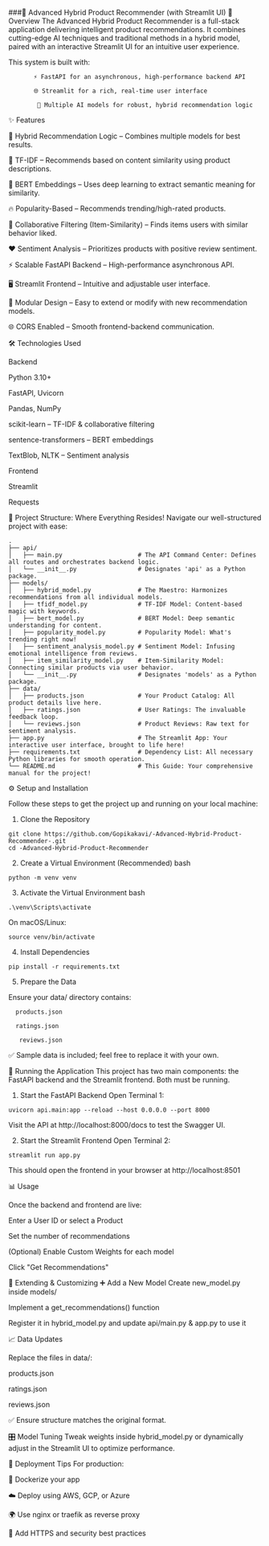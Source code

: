 ###🧠 Advanced Hybrid Product Recommender (with Streamlit UI)
🚀 Overview
The Advanced Hybrid Product Recommender is a full-stack application delivering intelligent product recommendations. It combines cutting-edge AI techniques and traditional methods in a hybrid model, paired with an interactive Streamlit UI for an intuitive user experience.

This system is built with:

           ⚡ FastAPI for an asynchronous, high-performance backend API

           🌐 Streamlit for a rich, real-time user interface

            🧠 Multiple AI models for robust, hybrid recommendation logic
✨ Features

🔀 Hybrid Recommendation Logic – Combines multiple models for best results.

🧠 TF-IDF – Recommends based on content similarity using product descriptions.

🤖 BERT Embeddings – Uses deep learning to extract semantic meaning for similarity.

🔥 Popularity-Based – Recommends trending/high-rated products.

👥 Collaborative Filtering (Item-Similarity) – Finds items users with similar behavior liked.

❤️ Sentiment Analysis – Prioritizes products with positive review sentiment.

⚡ Scalable FastAPI Backend – High-performance asynchronous API.

🖥️ Streamlit Frontend – Intuitive and adjustable user interface.

🧩 Modular Design – Easy to extend or modify with new recommendation models.

🌐 CORS Enabled – Smooth frontend-backend communication.

🛠️ Technologies Used

Backend

Python 3.10+

FastAPI, Uvicorn

Pandas, NumPy

scikit-learn – TF-IDF & collaborative filtering

sentence-transformers – BERT embeddings

TextBlob, NLTK – Sentiment analysis

Frontend

Streamlit

Requests

📂 Project Structure: Where Everything Resides!
Navigate our well-structured project with ease:

```text
.
├── api/
│   ├── main.py                     # The API Command Center: Defines all routes and orchestrates backend logic.
│   └── __init__.py                 # Designates 'api' as a Python package.
├── models/
│   ├── hybrid_model.py             # The Maestro: Harmonizes recommendations from all individual models.
│   ├── tfidf_model.py              # TF-IDF Model: Content-based magic with keywords.
│   ├── bert_model.py               # BERT Model: Deep semantic understanding for content.
│   ├── popularity_model.py         # Popularity Model: What's trending right now!
│   ├── sentiment_analysis_model.py # Sentiment Model: Infusing emotional intelligence from reviews.
│   ├── item_similarity_model.py    # Item-Similarity Model: Connecting similar products via user behavior.
│   └── __init__.py                 # Designates 'models' as a Python package.
├── data/
│   ├── products.json               # Your Product Catalog: All product details live here.
│   ├── ratings.json                # User Ratings: The invaluable feedback loop.
│   └── reviews.json                # Product Reviews: Raw text for sentiment analysis.
├── app.py                          # The Streamlit App: Your interactive user interface, brought to life here!
├── requirements.txt                # Dependency List: All necessary Python libraries for smooth operation.
└── README.md                       # This Guide: Your comprehensive manual for the project!
```  
⚙️ Setup and Installation

Follow these steps to get the project up and running on your local machine:

1. Clone the Repository
```text
git clone https://github.com/Gopikakavi/-Advanced-Hybrid-Product-Recommender-.git
cd -Advanced-Hybrid-Product-Recommender
``` 
2. Create a Virtual Environment (Recommended)
bash
```text
python -m venv venv
``` 
3. Activate the Virtual Environment
bash
```text
.\venv\Scripts\activate
``` 
On macOS/Linux:
```text
source venv/bin/activate
```
4. Install Dependencies
```text
pip install -r requirements.txt
```
5. Prepare the Data
   
Ensure your data/ directory contains:

      products.json

      ratings.json

       reviews.json

✅ Sample data is included; feel free to replace it with your own.

🚀 Running the Application
This project has two main components: the FastAPI backend and the Streamlit frontend. Both must be running.

1. Start the FastAPI Backend
Open Terminal 1:
```text
uvicorn api.main:app --reload --host 0.0.0.0 --port 8000
```
Visit the API at http://localhost:8000/docs to test the Swagger UI.

2. Start the Streamlit Frontend
Open Terminal 2:
```text
streamlit run app.py
```
This should open the frontend in your browser at http://localhost:8501

📊 Usage

Once the backend and frontend are live:

Enter a User ID or select a Product

Set the number of recommendations

(Optional) Enable Custom Weights for each model

Click "Get Recommendations"

🔧 Extending & Customizing
➕ Add a New Model
Create new_model.py inside models/

Implement a get_recommendations() function

Register it in hybrid_model.py and update api/main.py & app.py to use it

📈 Data Updates

Replace the files in data/:

products.json

ratings.json

reviews.json

✅ Ensure structure matches the original format.

🎛️ Model Tuning
Tweak weights inside hybrid_model.py or dynamically adjust in the Streamlit UI to optimize performance.

🚢 Deployment Tips
For production:

🐳 Dockerize your app

☁️ Deploy using AWS, GCP, or Azure

🌍 Use nginx or traefik as reverse proxy

🔐 Add HTTPS and security best practices

